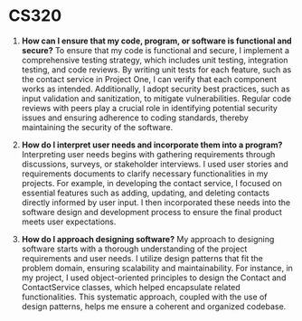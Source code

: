 # CS320

1. **How can I ensure that my code, program, or software is functional and secure?**
To ensure that my code is functional and secure, I implement a comprehensive testing strategy, which includes unit testing, integration testing, and code reviews. By writing unit tests for each feature, such as the contact service in Project One, I can verify that each component works as intended. Additionally, I adopt security best practices, such as input validation and sanitization, to mitigate vulnerabilities. Regular code reviews with peers play a crucial role in identifying potential security issues and ensuring adherence to coding standards, thereby maintaining the security of the software.

2. **How do I interpret user needs and incorporate them into a program?**
Interpreting user needs begins with gathering requirements through discussions, surveys, or stakeholder interviews. I used user stories and requirements documents to clarify necessary functionalities in my projects. For example, in developing the contact service, I focused on essential features such as adding, updating, and deleting contacts directly informed by user input. I then incorporated these needs into the software design and development process to ensure the final product meets user expectations.

3. **How do I approach designing software?**
My approach to designing software starts with a thorough understanding of the project requirements and user needs. I utilize design patterns that fit the problem domain, ensuring scalability and maintainability. For instance, in my project, I used object-oriented principles to design the Contact and ContactService classes, which helped encapsulate related functionalities. This systematic approach, coupled with the use of design patterns, helps me ensure a coherent and organized codebase.
